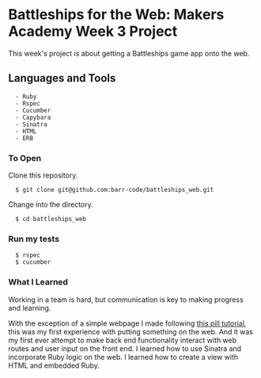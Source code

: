# Battleships for the Web: Makers Academy Week 3 Project
This week's project is about getting a Battleships game app onto the web. 

## Languages and Tools
```
  - Ruby
  - Rspec
  - Cucumber
  - Capybara
  - Sinatra
  - HTML
  - ERB
```

### To Open
Clone this repository.
```
  $ git clone git@github.com:barr-code/battleships_web.git
```
Change into the directory.
```
  $ cd battleships_web
```

### Run my tests
```
  $ rspec
  $ cucumber
```

### What I Learned
Working in a team is hard, but communication is key to making progress and learning.

With the exception of a simple webpage I made following [this pill tutorial](https://github.com/makersacademy/course/blob/master/pills/sinatra_1.md), this was my first experience with putting
something on the web. And it was my first ever attempt to make back end functionality interact with web routes and user
input on the front end.
I learned how to use Sinatra and incorporate Ruby logic on the web. I learned how to create a view with HTML and 
embedded Ruby.
